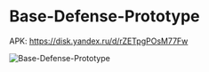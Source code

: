 # Base-Defense-Prototype

APK: https://disk.yandex.ru/d/rZETpgPOsM77Fw

![Base-Defense-Prototype](https://user-images.githubusercontent.com/98621939/190932332-ff37be5d-9b05-4708-adaf-40b22714fff1.gif)
